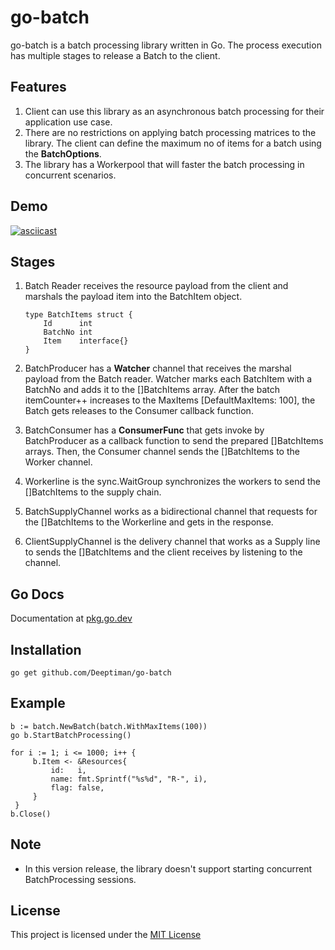 # go-batch
go-batch is a batch processing library written in Go. The process execution has multiple stages to release a Batch to the client.

## Features

1. Client can use this library as an asynchronous batch processing for their application use case.
2. There are no restrictions on applying batch processing matrices to the library. The client can define the maximum no of items for a batch using the <b>BatchOptions</b>.
3. The library has a Workerpool that will faster the batch processing in concurrent scenarios.

## Demo

   [![asciicast](https://asciinema.org/a/2vi5gAHjsuTrB3tCBTGeSW6hq.svg)](https://asciinema.org/a/2vi5gAHjsuTrB3tCBTGeSW6hq) 

## Stages

 1. Batch Reader receives the resource payload from the client and marshals the payload item into the BatchItem object.

    ``````````````````````````
    type BatchItems struct {
        Id      int
        BatchNo int
        Item    interface{}
    } 

    ``````````````````````````
2. BatchProducer has a <b>Watcher</b> channel that receives the marshal payload from the Batch reader. Watcher marks each BatchItem with a BatchNo and adds it to the []BatchItems array. After the batch itemCounter++ increases to the MaxItems [DefaultMaxItems: 100], the Batch gets
releases to the Consumer callback function.

3. BatchConsumer has a <b>ConsumerFunc</b> that gets invoke by BatchProducer as a callback function to send the prepared []BatchItems arrays. Then, the Consumer channel sends the 
[]BatchItems to the Worker channel.

4. Workerline is the sync.WaitGroup synchronizes the workers to send the []BatchItems to the supply chain.

5. BatchSupplyChannel works as a bidirectional channel that requests for the []BatchItems to the Workerline and gets in the response.

6. ClientSupplyChannel is the delivery channel that works as a Supply line to sends the []BatchItems and the client receives by listening to the channel.


## Go Docs

   Documentation at <a href="https://pkg.go.dev/github.com/Deeptiman/go-batch">pkg.go.dev</a>

## Installation

    go get github.com/Deeptiman/go-batch

## Example

   ```````````````````````````````````````````````````` 
   b := batch.NewBatch(batch.WithMaxItems(100))
   go b.StartBatchProcessing()

   for i := 1; i <= 1000; i++ {
        b.Item <- &Resources{
            id:   i,
            name: fmt.Sprintf("%s%d", "R-", i),
            flag: false,
        }
    }
   b.Close() 
  ````````````````````````````````````````````````````
  
## Note
- In this version release, the library doesn't support starting concurrent BatchProcessing sessions. 

## License

This project is licensed under the <a href="https://github.com/Deeptiman/go-batch/blob/main/LICENSE">MIT License</a>
